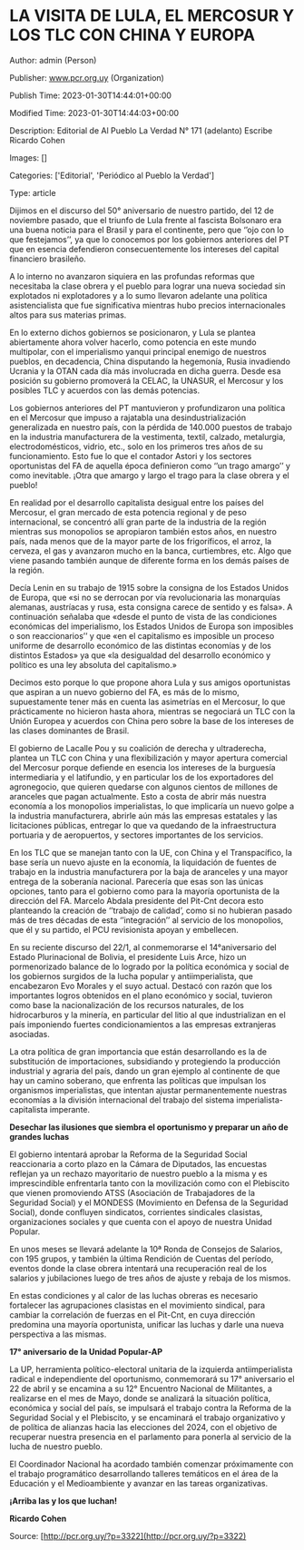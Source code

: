 # LA VISITA DE LULA, EL MERCOSUR Y LOS TLC CON CHINA Y EUROPA

Author: admin (Person)

Publisher: www.pcr.org.uy (Organization)

Publish Time: 2023-01-30T14:44:01+00:00

Modified Time: 2023-01-30T14:44:03+00:00

Description: Editorial de Al Pueblo La Verdad N° 171 (adelanto) Escribe Ricardo Cohen

Images: []

Categories: ['Editorial', 'Periódico al Pueblo la Verdad']

Type: article

<!--METADATA-->

Dijimos en el discurso del 50° aniversario de nuestro partido, del 12 de
noviembre pasado, que el triunfo de Lula  frente al fascista Bolsonaro era una
buena noticia para el Brasil y para el continente, pero que ‘’ojo con lo que
festejamos’’, ya que lo conocemos por los gobiernos anteriores del PT que en
esencia defendieron consecuentemente los intereses del capital financiero
brasileño.

A lo interno no avanzaron siquiera en las profundas reformas que necesitaba la
clase obrera y el pueblo para lograr una nueva sociedad sin explotados ni
explotadores y a lo sumo llevaron adelante una política asistencialista que
fue significativa mientras hubo precios internacionales altos para sus
materias primas.

En lo externo dichos gobiernos se posicionaron, y Lula se plantea abiertamente
ahora volver hacerlo, como potencia en este mundo multipolar, con el
imperialismo yanqui principal enemigo de nuestros pueblos, en decadencia,
China disputando la hegemonía, Rusia invadiendo Ucrania y la OTAN cada día más
involucrada en dicha guerra. Desde esa posición su gobierno promoverá la
CELAC, la UNASUR, el Mercosur y los posibles TLC y acuerdos con las demás
potencias.

Los gobiernos anteriores del PT mantuvieron y profundizaron una política en el
Mercosur que impuso a rajatabla una desindustrialización generalizada en
nuestro país, con la pérdida de 140.000 puestos de trabajo en la industria
manufacturera de la vestimenta, textil, calzado, metalurgia,
electrodomésticos, vidrio, etc., solo en los primeros tres años de su
funcionamiento. Esto fue lo que el contador Astori y los sectores oportunistas
del FA de aquella época definieron como ‘’un trago amargo’’ y como inevitable.
¡Otra que amargo y largo el trago para la clase obrera y el pueblo!

En realidad por el desarrollo capitalista desigual entre los países del
Mercosur, el gran mercado de esta potencia regional y de peso internacional,
se concentró allí gran parte de la industria de la región mientras sus
monopolios se apropiaron también estos años, en nuestro país, nada menos que
de la mayor parte de los frigoríficos, el arroz, la cerveza, el gas y
avanzaron mucho en la banca, curtiembres, etc. Algo que viene pasando también
aunque de diferente forma en los demás países de la región.

Decía Lenin en su trabajo de 1915 sobre la consigna de los Estados Unidos de
Europa, que «si no se derrocan por vía revolucionaria las monarquías alemanas,
austríacas y rusa, esta consigna carece de sentido y es falsa». A continuación
señalaba que «desde el punto de vista de las condiciones económicas del
imperialismo, los Estados Unidos de Europa son imposibles o son
reaccionarios’’ y que «en el capitalismo es imposible un proceso uniforme de
desarrollo económico de las distintas economías y de los distintos Estados» ya
que «la desigualdad del desarrollo económico y político es una ley absoluta
del capitalismo.»

Decimos esto porque lo que propone ahora Lula y sus amigos oportunistas que
aspiran a un nuevo gobierno del FA, es más de lo mismo, supuestamente tener
más en cuenta las asimetrías en el Mercosur, lo que prácticamente no hicieron
hasta ahora, mientras se negociará un TLC con la Unión Europea y acuerdos con
China pero sobre la base de los intereses de las clases dominantes de Brasil.

El gobierno de Lacalle Pou y su coalición de derecha y ultraderecha, plantea
un TLC con China y una flexibilización y mayor apertura comercial del Mercosur
porque defiende en esencia los intereses de la burguesía  intermediaria y el
latifundio, y en particular los de los exportadores del agronegocio, que
quieren quedarse con algunos cientos de millones de aranceles que pagan
actualmente. Esto a costa de abrir más nuestra economía a  los monopolios
imperialistas, lo que implicaría un nuevo golpe a la industria manufacturera,
abrirle  aún más las empresas estatales y las licitaciones públicas, entregar
lo que va quedando de la infraestructura portuaria y de aeropuertos, y
sectores importantes de los servicios.

En los TLC que se manejan tanto con la UE, con China y el Transpacífico, la
base sería un nuevo ajuste en la economía, la liquidación de fuentes de
trabajo en la industria manufacturera por la baja de aranceles y una mayor
entrega de la soberanía nacional. Parecería que esas son las únicas opciones,
tanto para el gobierno como para la mayoría oportunista de la dirección del
FA. Marcelo Abdala presidente del Pit-Cnt decora esto planteando la creación
de ‘’trabajo de calidad’, como si no hubieran pasado más de tres décadas de
esta ‘’integración’’ al servicio de los monopolios, que él y su partido, el
PCU revisionista apoyan y embellecen.

En su reciente discurso del 22/1, al conmemorarse el 14°aniversario del Estado
Plurinacional de Bolivia, el presidente Luis Arce, hizo un pormenorizado
balance de lo logrado por la política económica y social de los gobiernos
surgidos de la lucha popular y antiimperialista, que encabezaron Evo Morales y
el suyo actual. Destacó con razón que los importantes logros obtenidos en el
plano económico y social, tuvieron como base la nacionalización de los
recursos naturales, de los hidrocarburos y la minería, en particular del litio
al que industrializan en el país imponiendo fuertes condicionamientos a las
empresas extranjeras asociadas.

La otra política de gran importancia que están desarrollando es la de
substitución de importaciones, subsidiando y protegiendo la producción
industrial y agraria del país, dando un gran ejemplo al continente de que hay
un camino soberano, que enfrenta las políticas que impulsan los organismos
imperialistas, que intentan ajustar permanentemente nuestras economías a la
división internacional del trabajo del sistema imperialista-capitalista
imperante.

**Desechar las ilusiones que siembra el oportunismo y preparar un año de
grandes luchas**

El gobierno intentará aprobar la Reforma de la Seguridad Social reaccionaria a
corto plazo en la Cámara de Diputados, las encuestas reflejan ya un rechazo
mayoritario de nuestro pueblo a la misma y es imprescindible enfrentarla tanto
con la movilización como con el Plebiscito que vienen promoviendo ATSS
(Asociación de Trabajadores de la Seguridad Social) y el MONDESS (Movimiento
en Defensa de la Seguridad Social), donde confluyen sindicatos, corrientes
sindicales clasistas, organizaciones sociales y que cuenta con el apoyo de
nuestra Unidad Popular.

En unos meses se llevará adelante la 10ª Ronda de Consejos de Salarios, con
195 grupos, y también la última Rendición de Cuentas del período, eventos
donde la clase obrera intentará una recuperación real de los salarios y
jubilaciones luego de tres años de ajuste y rebaja de los mismos.

En estas condiciones y al calor de las luchas obreras es necesario fortalecer
las agrupaciones clasistas en el movimiento sindical, para cambiar la
correlación de fuerzas en el Pit-Cnt, en cuya dirección predomina una mayoría
oportunista, unificar las luchas y darle una nueva perspectiva a las mismas.

**17° aniversario de la Unidad Popular-AP**

La UP, herramienta político-electoral unitaria de la izquierda
antiimperialista radical e independiente del oportunismo, conmemorará su 17°
aniversario el 22 de abril y se encamina a su 12° Encuentro Nacional de
Militantes, a realizarse en el mes de Mayo, donde se analizará la situación
política, económica y social del país, se impulsará el trabajo contra la
Reforma de la Seguridad Social y el Plebiscito, y se encaminará el trabajo
organizativo y de política de alianzas hacia las elecciones del 2024, con el
objetivo de recuperar nuestra presencia en el parlamento para ponerla al
servicio de la lucha de nuestro pueblo.

El Coordinador Nacional ha acordado también comenzar próximamente con el
trabajo programático desarrollando talleres temáticos en el área de la
Educación y el Medioambiente y avanzar en las tareas organizativas.

**¡Arriba las y los que luchan!**

**Ricardo Cohen**



Source: [http://pcr.org.uy/?p=3322](http://pcr.org.uy/?p=3322)
